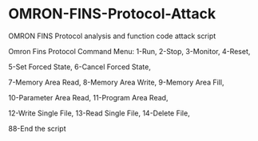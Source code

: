 # OMRON-FINS-Protocol-Attack
OMRON FINS Protocol analysis and function code attack script

Omron Fins Protocol Command Menu:
1-Run, 2-Stop, 3-Monitor, 4-Reset,

5-Set Forced State, 6-Cancel Forced State,

7-Memory Area Read, 8-Memory Area Write, 9-Memory Area Fill,

10-Parameter Area Read, 11-Program Area Read,

12-Write Single File, 13-Read Single File, 14-Delete File,

88-End the script
